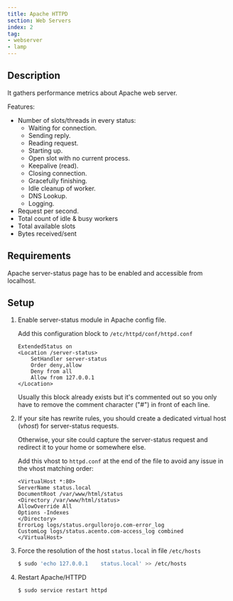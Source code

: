 ```yaml
---
title: Apache HTTPD
section: Web Servers
index: 2
tag:
- webserver
- lamp
---
```

## Description

It gathers performance metrics about Apache web server.

Features:

*   Number of slots/threads in every status:
    *   Waiting for connection.
    *   Sending reply.
    *   Reading request.
    *   Starting up.
    *   Open slot with no current process.
    *   Keepalive (read).
    *   Closing connection.
    *   Gracefully finishing.
    *   Idle cleanup of worker.
    *   DNS Lookup.
    *   Logging.
*   Request per second.
*   Total count of idle & busy workers
*   Total available slots
*   Bytes received/sent

## Requirements

Apache server-status page has to be enabled and accessible from localhost.

## Setup

1.  Enable server-status module in Apache config file.

    Add this configuration block to `/etc/httpd/conf/httpd.conf`

    ```
    ExtendedStatus on
    <Location /server-status>
        SetHandler server-status
        Order deny,allow
        Deny from all
        Allow from 127.0.0.1
    </Location>
    ```
    Usually this block already exists but it's commented out so you only have to remove the comment character ("#") in front of each line.


2.  If your site has rewrite rules, you should create a dedicated virtual host (_vhost_) for server-status requests.

    Otherwise, your site could capture the server-status request and redirect it to your home or somewhere else.

    Add this vhost to `httpd.conf` at the end of the file to avoid any issue in the vhost matching order:

    ```
    <VirtualHost *:80>
    ServerName status.local
    DocumentRoot /var/www/html/status
    <Directory /var/www/html/status>
    AllowOverride All
    Options -Indexes
    </Directory>
    ErrorLog logs/status.orgullorojo.com-error_log
    CustomLog logs/status.acento.com-access_log combined
    </VirtualHost>
    ```

3.  Force the resolution of the host `status.local` in file `/etc/hosts`

    ```bash
    $ sudo 'echo 127.0.0.1    status.local' >> /etc/hosts
    ```

4.  Restart Apache/HTTPD

    ```bash
    $ sudo service restart httpd
    ```
